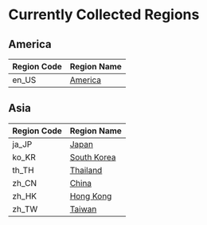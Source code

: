 # Currently Collected Regions

## America

| Region Code | Region Name |
| --- | --- |
| en_US | [America](en_US/index.md) | 

## Asia

| Region Code | Region Name |
| --- | --- |
| ja_JP | [Japan](ja_JP/index.md) | 
| ko_KR | [South Korea](ko_KR/index.md) | 
| th_TH | [Thailand](th_TH/index.md) | 
| zh_CN | [China](zh_CN/index.md) | 
| zh_HK | [Hong Kong](zh_HK/index.md) | 
| zh_TW | [Taiwan](zh_TW/index.md) | 
